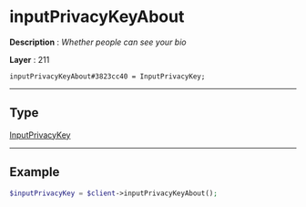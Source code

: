 # inputPrivacyKeyAbout

**Description** : *Whether people can see your bio*

**Layer** : 211

```tl
inputPrivacyKeyAbout#3823cc40 = InputPrivacyKey;
```

---

## Type

[InputPrivacyKey](type/InputPrivacyKey)

---

## Example

```php
$inputPrivacyKey = $client->inputPrivacyKeyAbout();
```